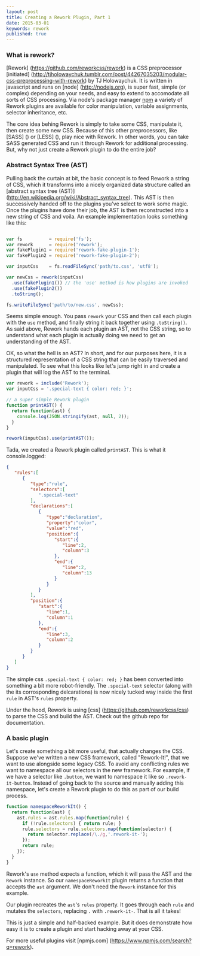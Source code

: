 ```yaml
---
layout: post
title: Creating a Rework Plugin, Part 1
date: 2015-03-01
keywords: rework
published: true
---
```


### What is rework?

[Rework] (https://github.com/reworkcss/rework) is a CSS preprocessor [initiated] (http://tjholowaychuk.tumblr.com/post/44267035203/modular-css-preprocessing-with-rework) by TJ Holowaychuk. It is written in javascript and runs on [node] (http://nodejs.org), is super fast, simple (or complex) depending on your needs, and easy to extend to accomodate all sorts of CSS processing. Via node's package manager [npm](https://www.npmjs.com/search?q=rework) a variety of Rework plugins are available for color manipulation, variable assignments, selector inheritance, etc.

The core idea behing Rework is simply to take some CSS, manipulate it, then create some new CSS. Because of this other preprocessors, like [SASS] () or [LESS] (), play nice with Rework. In other words, you can take SASS generated CSS and run it through Rework for additional processing. But, why not just create a Rework plugin to do the entire job?

### Abstract Syntax Tree (AST)

Pulling back the curtain at bit, the basic concept is to feed Rework a string of CSS, which it transforms into a nicely organized data structure called an [abstract syntax tree (AST)] (http://en.wikipedia.org/wiki/Abstract_syntax_tree). This AST is then successively handed off to the plugins you've select to work some magic. Once the plugins have done their job, the AST is then reconstructed into a new string of CSS and voila. An example implementation looks something like this:

```js

var fs          = require('fs');
var rework      = require('rework');
var fakePlugin1 = require('rework-fake-plugin-1');
var fakePlugin2 = require('rework-fake-plugin-2');

var inputCss    = fs.readFileSync('path/to.css', 'utf8');

var newCss = rework(inputCss)
  .use(fakePlugin1()) // the 'use' method is how plugins are invoked
  .use(fakePlugin2())
  .toString();

fs.writeFileSync('path/to/new.css', newCss);

```

Seems simple enough. You pass `rework` your CSS and then call each plugin with the `use` method, and finally string it back together using `.toString()`. As said above, Rework hands each plugin an AST, not the CSS string, so to understand what each plugin is actually doing we need to get an understanding of the AST.

OK, so what the hell is an AST? In short, and for our purposes here, it is a structured representation of a CSS string that can be easily traversed and manipulated. To see what this looks like let's jump right in and create a plugin that will log the AST to the terminal.

```javascript
var rework = include('Rework');
var inputCss = '.special-text { color: red; }';

// a super simple Rework plugin
function printAST() {
  return function(ast) {
    console.log(JSON.stringify(ast, null, 2));
  }
}

rework(inputCss).use(printAST());
```

Tada, we created a Rework plugin called `printAST`. This is what it console.logged:

```json
{  
   "rules":[  
      {  
         "type":"rule",
         "selectors":[  
            ".special-text"
         ],
         "declarations":[  
            {  
               "type":"declaration",
               "property":"color",
               "value":"red",
               "position":{  
                  "start":{  
                     "line":2,
                     "column":3
                  },
                  "end":{  
                     "line":2,
                     "column":13
                  }
               }
            }
         ],
         "position":{  
            "start":{  
               "line":1,
               "column":1
            },
            "end":{  
               "line":3,
               "column":2
            }
         }
      }
   ]
}

```

The simple css `.special-text { color: red; }` has been converted into something a bit more robot-friendly. The `.special-text` selector (along with the its corrosponding delcarations) is now nicely tucked way inside the first `rule` in AST's `rules` property.

Under the hood, Rework is using [css] (https://github.com/reworkcss/css) to parse the CSS and build the AST. Check out the github repo for documentation.

### A basic plugin

Let's create something a bit more useful, that actually changes the CSS. Suppose we've written a new CSS framework, called "Rework-It!", that we want to use alongside some legacy CSS. To avoid any conflicting rules we want to namespace all our selectors in the new framework. For example, if we have a selector like `.button`, we want to namespace it like so `.rework-it-button`. Instead of going back to the source and manually adding this namespace, let's create a Rework plugin to do this as part of our build process.

```javascript
function namespaceReworkIt() {
  return function(ast) {
    ast.rules = ast.rules.map(function(rule) {
      if (!rule.selectors) { return rule; }
      rule.selectors = rule.selectors.map(function(selector) {
        return selector.replace(/\./g,'.rework-it-');
      });
      return rule;
    });
  }
}
```
Rework's `use` method expects a function, which it will pass the AST and the `Rework` instance. So our `namespaceReworkIt` plugin returns a function that accepts the `ast` argument. We don't need the `Rework` instance for this example.

Our plugin recreates the `ast`'s `rules` property. It goes through each `rule` and mutates the `selectors`, replacing `.` with `.rework-it-`. That is all it takes!

This is just a simple and half-backed example. But it does demonstrate how easy it is to create a plugin and start hacking away at your CSS.

For more useful plugins visit [npmjs.com] (https://www.npmjs.com/search?q=rework).
